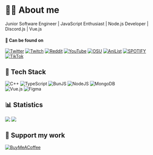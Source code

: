 # 🧑‍💻 About me
Junior Software Engineer | JavaScript Enthusiast | Node.js Developer | Discord.js | Vue.js

#### 🔗 Can be found on
[![Twitter](https://img.shields.io/badge/twitter-000000.svg?style=for-the-badge&logo=x&logoColor=white)](https://twitter.com/gabuthedev)
[![Twitch](https://img.shields.io/badge/twitch-9146FF.svg?style=for-the-badge&logo=twitch&logoColor=white)](https://twitch.tv/gabuthedev) 
[![Reddit](https://img.shields.io/badge/reddit-FF4500.svg?style=for-the-badge&logo=reddit&logoColor=white)](https://reddit.com/user/gabuthedev)
[![YouTube](https://img.shields.io/badge/youtube-FF0000.svg?style=for-the-badge&logo=youtube&logoColor=white)](https://youtube.com/@gabuthedev) 
[![OSU](https://img.shields.io/badge/osu!-FF66AA.svg?style=for-the-badge&logo=osu&logoColor=white)](https://osu.ppy.sh/users/17063658)
[![AniList](https://img.shields.io/badge/anilist-02A9FF.svg?style=for-the-badge&logo=anilist&logoColor=white)](https://anilist.co/user/GabuTheDev/)
[![SPOTIFY](https://img.shields.io/badge/spotify-%1DB954.svg?style=for-the-badge&logo=spotify&logoColor=white)](https://open.spotify.com/user/g9fvsxz3p7oj05p1t1wln0tzh)
[![TikTok](https://img.shields.io/badge/tiktok-000000.svg?style=for-the-badge&logo=tiktok&logoColor=white)](https://tiktok.com/@gabuthedev)

## 🚀 Tech Stack

![C++](https://img.shields.io/badge/c++-%2300599C.svg?style=for-the-badge&logo=c%2B%2B&logoColor=white)
![TypeScript](https://img.shields.io/badge/typescript-%23323330.svg?style=for-the-badge&logo=typescript&logoColor=%3178C6)
![BunJS](https://img.shields.io/badge/bun-14151a?style=for-the-badge&logo=bun&logoColor=f9f1e1)
![NodeJS](https://img.shields.io/badge/node-6DA55F?style=for-the-badge&logo=node.js&logoColor=white)
![MongoDB](https://img.shields.io/badge/mongo-%234ea94b.svg?style=for-the-badge&logo=mongodb&logoColor=white) 	
![Vue.js](https://img.shields.io/badge/vue-%2335495e.svg?style=for-the-badge&logo=vuedotjs&logoColor=%234FC08D) 
![Figma](https://img.shields.io/badge/figma-%23F24E1E.svg?style=for-the-badge&logo=figma&logoColor=white)

## 📊 Statistics
![](https://github-readme-stats.vercel.app/api?username=GabuTheDev&theme=transparent&hide_border=true&show_icons=true&include_all_commits=true&count_private=true&rank_icon=github#gh-dark-mode-only)
![](https://github-readme-streak-stats.herokuapp.com/?user=GabuTheDev&theme=transparent&hide_border=true#gh-dark-mode-only)

## 🙌 Support my work
[![BuyMeACoffee](https://img.shields.io/badge/buymeacoffee-FFDD00?style=for-the-badge&logo=buymeacoffee&logoColor=312b00)](https://buymeacoffee.com/gabuthedev)
